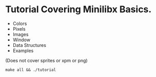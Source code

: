 # Tutorial Covering Minilibx Basics.

+ Colors
+ Pixels
+ Images
+ Window
+ Data Structures
+ Examples

(Does not cover sprites or xpm or png)


    make all && ./tutorial
